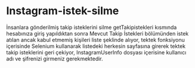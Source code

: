 # Instagram-istek-silme
İnsanlara gönderilmiş takip isteklerini silme
getTakipistekleri kısmında hesabınıza giriş yapıldıktan sonra Mevcut Takip İstekleri bölümünden istek atılan ancak kabul etmemiş kişileri liste şeklinde alıyor,
tektek fonksiyonu içerisinde Selenium kullanarak listedeki herkesin sayfasına girerek tektek takip isteklerini geri çekiyor,
 InstagramUserInfo dosyası içerisine kullanıcı adı ve şifrenizi girmeniz gerekmektedir.
